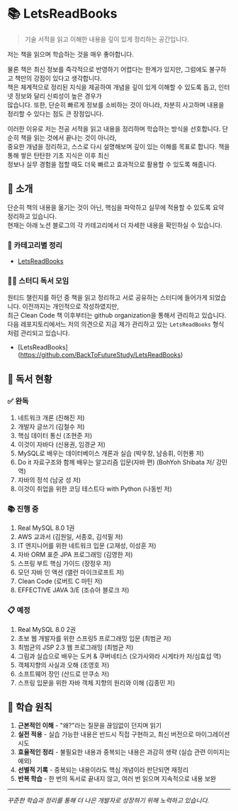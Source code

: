 # 📚 LetsReadBooks

> 기술 서적을 읽고 이해한 내용을 깊이 있게 정리하는 공간입니다.

저는 책을 읽으며 학습하는 것을 매우 좋아합니다. 

물론 책은 최신 정보를 즉각적으로 반영하기 어렵다는 한계가 있지만, 그럼에도 불구하고 책만의 강점이 있다고 생각합니다.  
책은 체계적으로 정리된 지식을 제공하여 개념을 깊이 있게 이해할 수 있도록 돕고, 인터넷 정보와 달리 신뢰성이 높은 경우가  
많습니다. 또한, 단순히 빠르게 정보를 소비하는 것이 아니라, 차분히 사고하며 내용을 정리할 수 있다는 점도 큰 장점입니다. 

이러한 이유로 저는 전공 서적을 읽고 내용을 정리하며 학습하는 방식을 선호합니다. 단순히 책을 읽는 것에서 끝나는 것이 아니라,  
중요한 개념을 정리하고, 스스로 다시 설명해보며 깊이 있는 이해를 목표로 합니다. 책을 통해 쌓은 탄탄한 기초 지식은 이후 최신  
정보나 실무 경험을 접할 때도 더욱 빠르고 효과적으로 활용할 수 있도록 해줍니다.

## 📌 소개
단순히 책의 내용을 옮기는 것이 아닌, 핵심을 파악하고 실무에 적용할 수 있도록 요약 정리하고 있습니다.  
현재는 아래 노션 블로그의 각 카테고리에서 더 자세한 내용을 확인하실 수 있습니다.

### 🔗 카테고리별 정리
- [LetsReadBooks](https://yuchan-log.notion.site/Study-Growth-20ec47d14c09493b9bef7062a93b1099?pvs=4)

### 🙋🏻 스터디 독서 모임
원티드 챌린지를 하던 중 책을 읽고 정리하고 서로 공유하는 스터디에 들어가게 되었습니다. 이전까지는 개인적으로 작성하였지만,  
최근 Clean Code 책 이후부터는 github organization을 통해서 관리하고 있습니다.  
다음 레포지토리에서느 저의 의견으로 지금 제가 관리하고 있는 `LetsReadBooks` 형식 처럼 관리되고 있습니다.

- [LetsReadBooks] (https://github.com/BackToFutureStudy/LetsReadBooks)

## 📖 독서 현황

### ✅ 완독
1. 네트워크 개론 (진해진 저)
2. 개발자 글쓰기 (김철수 저)
3. 핵심 데이터 통신 (조현준 저)
4. 이것이 자바다 (신용권, 임경균 저)
5. MySQL로 배우는 데이터베이스 개론과 실습 (박우창, 남송휘, 이헌룡 저)
6. Do it 자료구조와 함께 배우는 알고리즘 입문(자바 편) (BohYoh Shibata 저/ 강민 역)
7. 자바의 정석 (남궁 성 저)
8. 이것이 취업을 위한 코딩 테스트다 with Python (나동빈 저)

### 📚 진행 중
1. Real MySQL 8.0 1권
2. AWS 교과서 (김원일, 서종호, 김석필 저)
3. IT 엔지니어를 위한 네트워크 입문 (고재성, 이성훈 저)
4. 자바 ORM 표준 JPA 프로그래밍 (김영한 저)
5. 스프링 부트 핵심 가이드 (장정우 저)
6. 모던 자바 인 액션 (앨런 마이크로프트 저)
7. Clean Code (로버트 C 마틴 저)
8. EFFECTIVE JAVA 3/E (조슈아 블로크 저)

### 📋 예정
1. Real MySQL 8.0 2권
2. 초보 웹 개발자를 위한 스프링5 프로그래밍 입문 (최범균 저)
3. 최범균의 JSP 2.3 웹 프로그래밍 (최범균 저)
4. 그림과 실습으로 배우는 도커 & 쿠버네티스 (오가사와라 시게타카 저/심효섭 역)
5. 객체지향의 사실과 오해 (조영호 저)
6. 소프트웨어 장인 (산드로 만쿠소 저)
7. 스프링 입문을 위한 자바 객체 지향의 원리와 이해 (김종민 저)

## 📝 학습 원칙
1. **근본적인 이해** - "왜?"라는 질문을 끊임없이 던지며 읽기
2. **실전 적용** - 실습 가능한 내용은 반드시 직접 구현하고, 최신 버전으로 마이그레이션 시도
3. **효율적인 정리** - 불필요한 내용과 중복되는 내용은 과감히 생략 (실습 관련 이미지는 예외)
4. **선별적 기록** - 중복되는 내용이라도 핵심 개념이라 판단되면 재정리
5. **반복 학습** - 한 번의 독서로 끝내지 않고, 여러 번 읽으며 지속적으로 내용 보완

---
*꾸준한 학습과 정리를 통해 더 나은 개발자로 성장하기 위해 노력하고 있습니다.*
